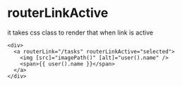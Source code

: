 # routerLinkActive
it takes css class to render that when link is active 

```TS
<div>
  <a routerLink="/tasks" routerLinkActive="selected">
    <img [src]="imagePath()" [alt]="user().name" />
    <span>{{ user().name }}</span>
  </a>
</div>

```